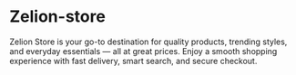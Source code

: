 # Zelion-store
Zelion Store is your go-to destination for quality products, trending styles, and everyday essentials — all at great prices. Enjoy a smooth shopping experience with fast delivery, smart search, and secure checkout.
